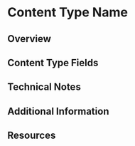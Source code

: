 # Content Type Name

## Overview

<!-- General info about what this content type is for. -->

## Content Type Fields

<!-- List of fields for this content type with some basic useful info. -->

## Technical Notes

<!-- Important information regarding how this content type behaves on the platform and code flow. -->

## Additional Information

<!-- Extra information that could be helpful. -->

## Resources

<!-- Links or information on additional resources that could be useful. -->
